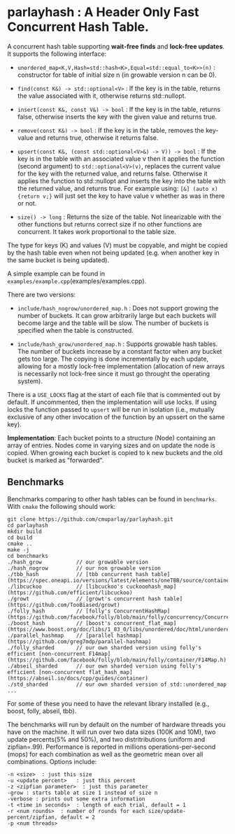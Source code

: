 # parlayhash : A Header Only Fast Concurrent Hash Table.

A concurrent hash table supporting **wait-free finds** and **lock-free updates**.
It supports the following interface:

- `unordered_map<K,V,Hash=std::hash<K>,Equal=std::equal_to<K>>(n)` :
constructor for table of initial size n (in growable version n can be 0).

- `find(const K&) -> std::optional<V>` : If the key is in the table, returns the value associated
  with it, otherwise returns std::nullopt.

- `insert(const K&, const V&) -> bool` : If the key is in the table, returns false, otherwise inserts the key
with the given value and returns true.

- `remove(const K&) -> bool` : If the key is in the table, removes the
  key-value and returns true, otherwise it returns false.

- `upsert(const K&, (const std::optional<V>&) -> V)) -> bool` : If the
key is in the table with an associated value v then it applies the function (second argument)
to `std::optional<V>(v)`, replaces the current value for the key with the
returned value, and returns false.  Otherwise it applies the
function to std::nullopt and inserts the key into the table with the
returned value, and returns true.   For example using: `[&] (auto x) {return v;}` will just set
the key to have value v whether as was in there or not. 

- `size() -> long` : Returns the size of the table.  Not linearizable
with the other functions but returns correct size if no other
functions are concurrent.  It takes work proportional to the table
size.

The type for keys (K) and values (V) must be copyable, and might be
copied by the hash table even when not being updated (e.g. when
another key in the same bucket is being updated).

A simple example can be found in `examples/example.cpp`(examples/examples.cpp).

There are two versions:

- `include/hash_nogrow/unordered_map.h` : Does not support growing the number of buckets.  It can grow arbitrarily large but each buckets will become large and the table will be slow.  The number of buckets is specified when the table is constructed.   

- `include/hash_grow/unordered_map.h` : Supports growable hash tables.  The number of buckets increase by a constant factor when any bucket gets too large.   The copying is done incrementally by each update, allowing for a mostly lock-free implementation (allocation of new arrays is necessarily not lock-free since it must go throught the operating system).

There is a `USE_LOCKS` flag at the start of each file that is
commented out by default.  If uncommented, then the implementation
will use locks.  If using locks the function passed to `upsert` will
be run in isolation (i.e., mutually exclusive of any other invocation
of the function by an upssert on the same key).

**Implementation**: Each bucket points to a structure (Node)
containing an array of entries.  Nodes come in varying sizes and on
update the node is copied.  When growing each bucket is copied to k
new buckets and the old bucket is marked as "forwarded".



## Benchmarks

Benchmarks comparing to other hash tables can be found in `benchmarks`.   With `cmake` the following should work:

    git clone https://github.com/cmuparlay/parlayhash.git
    cd parlayhash
    mkdir build
    cd build
    cmake ..
    make -j
    cd benchmarks
    ./hash_grow           // our growable version
    ./hash_nogrow         // our non growable version
    ./tbb_hash            // [tbb concurrent hash table](https://spec.oneapi.io/versions/latest/elements/oneTBB/source/containers/concurrent_unordered_map_cls.html)
    ./libcuckoo           // [libcuckoo's cuckooohash_map](https://github.com/efficient/libcuckoo)
    ./growt               // [growt's concurrent hash table](https://github.com/TooBiased/growt)
    ./folly_hash          // [folly's ConcurrentHashMap](https://github.com/facebook/folly/blob/main/folly/concurrency/ConcurrentHashMap.h)
    ./boost_hash          // [boost's concurrent_flat_map](https://www.boost.org/doc/libs/1_83_0/libs/unordered/doc/html/unordered.html#concurrent)
    ./parallel_hashmap    // [parallel hashmap](https://github.com/greg7mdp/parallel-hashmap)
    ./folly_sharded       // our own sharded version using folly's efficient [non-concurrent F14map](https://github.com/facebook/folly/blob/main/folly/container/F14Map.h)
    ./abseil_sharded      // our own sharded version using folly's efficient [non-concurrent flat_hash_map](https://abseil.io/docs/cpp/guides/container)
    ./std_sharded         // our own sharded version of std::unordered_map
    ...

For some of these you need to have the relevant library installed (e.g., boost, folly, abseil, tbb).

The benchmarks will run by default on the number of hardware threads you have on the machine.
It will run over two data sizes (100K and 10M), two update percents(5% and 50%), and two distritributions (uniform and zipfian=.99).
Performance is reported in millions operations-per-second (mops) for each combination as well as the geometric mean over all combinations.  Options include:

    -n <size>  : just this size
    -u <update percent>   : just this percent
    -z <zipfian parameter>  : just this parameter
    -grow : starts table at size 1 instead of size n
    -verbose : prints out some extra information
    -t <time in seconds>  : length of each trial, default = 1
    -r <num rounds>  : number of rounds for each size/update-percent/zipfian, default = 2
    -p <num threads> 

